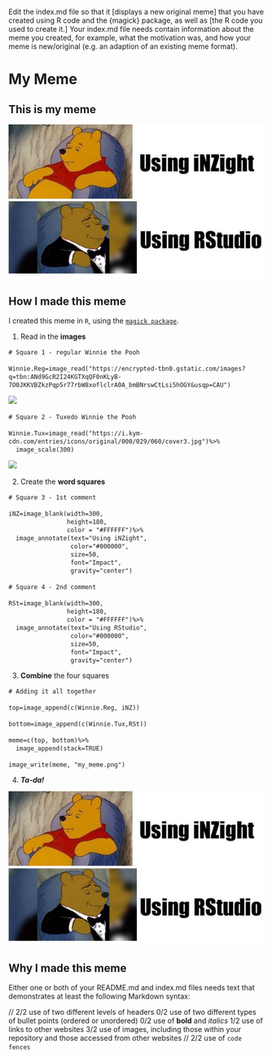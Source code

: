 Edit the index.md file so that it [displays a new original meme] that you have created using R code and the {magick} package, as well as [the R code you used to create it.]
Your index.md file needs contain information about the meme you created, for example, what the motivation was, and how your meme is new/original 
  (e.g. an adaption of an existing meme format).

# My Meme

## This is my meme
![](my_meme.png)


## How I made this meme
I created this meme in `R`, using the [`magick package`](https://cran.r-project.org/web/packages/magick/vignettes/intro.html).
1. Read in the **images**
```{r}
# Square 1 - regular Winnie the Pooh

Winnie.Reg=image_read("https://encrypted-tbn0.gstatic.com/images?q=tbn:ANd9GcR2I24KGTXqQF0nKLyB-7O0JKKVBZkzPqp5r77rbW8xoflclrA0A_bmBNrswCtLsi5hOGY&usqp=CAU")
```
![](https://encrypted-tbn0.gstatic.com/images?q=tbn:ANd9GcR2I24KGTXqQF0nKLyB-7O0JKKVBZkzPqp5r77rbW8xoflclrA0A_bmBNrswCtLsi5hOGY&usqp=CAU)
```{r}
# Square 2 - Tuxedo Winnie the Pooh

Winnie.Tux=image_read("https://i.kym-cdn.com/entries/icons/original/000/029/060/cover3.jpg")%>%
  image_scale(300)
```
![](https://i.kym-cdn.com/entries/icons/original/000/029/060/cover3.jpg)

2. Create the **word squares**
```{r}
# Square 3 - 1st comment

iNZ=image_blank(width=300,
                height=180,
                color = "#FFFFFF")%>%
  image_annotate(text="Using iNZight",
                 color="#000000",
                 size=50,
                 font="Impact",
                 gravity="center")

# Square 4 - 2nd comment

RSt=image_blank(width=300,
                height=180,
                color = "#FFFFFF")%>%
  image_annotate(text="Using RStudio",
                 color="#000000",
                 size=50,
                 font="Impact",
                 gravity="center")
```
3. **Combine** the four squares
```{r}
# Adding it all together

top=image_append(c(Winnie.Reg, iNZ))

bottom=image_append(c(Winnie.Tux,RSt))

meme=c(top, bottom)%>%
  image_append(stack=TRUE)

image_write(meme, "my_meme.png")
```
4. ***Ta-da!***

![](my_meme.png)

## Why I made this meme


Either one or both of your README.md and index.md files needs text that demonstrates at least the following Markdown syntax:

// 2/2 use of two different levels of headers
0/2 use of two different types of bullet points (ordered or unordered)
0/2 use of **bold** and *italics*
1/2 use of links to other websites
3/2 use of images, including those within your repository and those accessed from other websites
// 2/2 use of `code fences`


